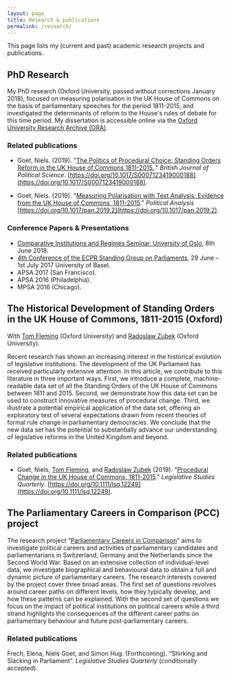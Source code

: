 ```yaml
---
layout: page
title: Research & publications
permalink: /research/
---
```


This page lists my (current and past) academic research projects and publications.

## PhD Research
My PhD research (Oxford University, passed without corrections January 2018), focused on measuring polarisation in the UK House of Commons on the basis of parliamentary speeches for the period 1811-2015, and investigated the determinants of reform to the House's rules of debate for this time period. My dissertation is accessible online via the [Oxford University Research Archive (ORA)](https://ora.ox.ac.uk/objects/uuid:080bb7ac-cee7-42b4-b6a5-d4f5f30d5495).

### Related publications
* Goet, Niels. (2019). "[The Politics of Procedural Choice: Standing Orders Reform in the UK House of Commons 1811-2015.](https://www.cambridge.org/core/journals/british-journal-of-political-science/article/politics-of-procedural-choice-regulating-legislative-debate-in-the-uk-house-of-commons-18112015/10C902317B6957DC7E2E1BFCB30EE0A4)." *British Journal of Political Science*. [https://doi.org/10.1017/S0007123419000188](https://doi.org/10.1017/S0007123419000188).

* Goet, Niels. (2019). "[Measuring Polarisation with Text Analysis: Evidence from the UK House of Commons, 1811-2015](https://www.cambridge.org/core/journals/political-analysis/article/measuring-polarization-with-text-analysis-evidence-from-the-uk-house-of-commons-18112015/C590F249EB2CC25D09434A61017FF5A3)." *Political Analysis* [https://doi.org/10.1017/pan.2019.2](https://doi.org/10.1017/pan.2019.2). 

### Conference Papers & Presentations
* [Comparative Institutions and Regimes Seminar, Unversity of Oslo](http://www.sv.uio.no/isv/english/research/groups/comparative-institutions-and-regimes/index.html), 8th June 2018.
* [4th Conference of the ECPR Standing Group on Parliaments](http://standinggroups.ecpr.eu/parliaments/?page_id=499), 29 June – 1st July 2017 University of Basel.
* APSA 2017 (San Francisco).
* APSA 2016 (Philadelphia).
* MPSA 2016 (Chicago).

## The Historical Development of Standing Orders in the UK House of Commons, 1811-2015 (Oxford)
With [Tom Fleming](https://www.nuffield.ox.ac.uk/people/profiles/thomas-fleming/) (Oxford University) and [Radoslaw Zubek](https://radoslawzubek.com/) (Oxford University).

Recent research has shown an increasing interest in the historical evolution of legislative institutions. The development of the UK Parliament has received particularly extensive attention. In this article, we contribute to this literature in three important ways. First, we introduce a complete, machine‐readable data set of all the Standing Orders of the UK House of Commons between 1811 and 2015. Second, we demonstrate how this data set can be used to construct innovative measures of procedural change. Third, we illustrate a potential empirical application of the data set, offering an exploratory test of several expectations drawn from recent theories of formal rule change in parliamentary democracies. We conclude that the new data set has the potential to substantially advance our understanding of legislative reforms in the United Kingdom and beyond.

### Related publications
* Goet, Niels, [Tom Fleming](https://www.nuffield.ox.ac.uk/people/profiles/thomas-fleming/), and [Radoslaw Zubek](https://radoslawzubek.com/) (2019). "[Procedural Change in the UK House of Commons, 1811-2015](https://onlinelibrary.wiley.com/doi/full/10.1111/lsq.12249)." *Legislative Studies Quarterly*. [https://doi.org/10.1111/lsq.12249](https://doi.org/10.1111/lsq.12249).

## The Parliamentary Careers in Comparison (PCC) project 
The research project “[Parliamentary Careers in Comparison](http://parliamentarycareersincomparison.org)” aims to investigate political careers and activities of parliamentary candidates and parliamentarians in Switzerland, Germany and the Netherlands since the Second World War. Based on an extensive collection of individual-level data, we investigate biographical and behavioural data to obtain a full and dynamic picture of parliamentary careers. The research interests covered by the project cover three broad areas. The first set of questions revolves around career paths on different levels, how they typically develop, and how these patterns can be explained. With the second set of questions we focus on the impact of political institutions on political careers while a third strand highlights the consequences of the different career paths on parliamentary behaviour and future post-parliamentary careers.

### Related publications
Frech, Elena, Niels Goet, and Simon Hug. (Forthcoming). “Shirking and Slacking in Parliament”. *Legislative Studies Quarterly* (conditionally accepted).

